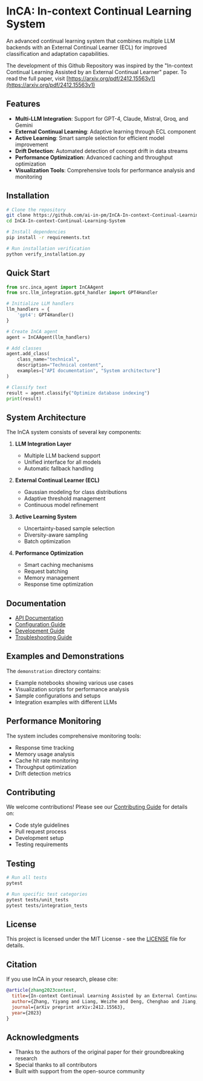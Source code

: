 # InCA: In-context Continual Learning System

An advanced continual learning system that combines multiple LLM backends with an External Continual Learner (ECL) for improved classification and adaptation capabilities.

The development of this Github Repository was inspired by the "In-context Continual Learning Assisted by an External Continual Learner" paper. To read the full paper, visit [https://arxiv.org/pdf/2412.15563v1](https://arxiv.org/pdf/2412.15563v1)

## Features

- **Multi-LLM Integration**: Support for GPT-4, Claude, Mistral, Groq, and Gemini
- **External Continual Learning**: Adaptive learning through ECL component
- **Active Learning**: Smart sample selection for efficient model improvement
- **Drift Detection**: Automated detection of concept drift in data streams
- **Performance Optimization**: Advanced caching and throughput optimization
- **Visualization Tools**: Comprehensive tools for performance analysis and monitoring

## Installation

```bash
# Clone the repository
git clone https://github.com/ai-in-pm/InCA-In-context-Continual-Learning-System.git
cd InCA-In-context-Continual-Learning-System

# Install dependencies
pip install -r requirements.txt

# Run installation verification
python verify_installation.py
```

## Quick Start

```python
from src.inca_agent import InCAAgent
from src.llm_integration.gpt4_handler import GPT4Handler

# Initialize LLM handlers
llm_handlers = {
    'gpt4': GPT4Handler()
}

# Create InCA agent
agent = InCAAgent(llm_handlers)

# Add classes
agent.add_class(
    class_name="technical",
    description="Technical content",
    examples=["API documentation", "System architecture"]
)

# Classify text
result = agent.classify("Optimize database indexing")
print(result)
```

## System Architecture

The InCA system consists of several key components:

1. **LLM Integration Layer**
   - Multiple LLM backend support
   - Unified interface for all models
   - Automatic fallback handling

2. **External Continual Learner (ECL)**
   - Gaussian modeling for class distributions
   - Adaptive threshold management
   - Continuous model refinement

3. **Active Learning System**
   - Uncertainty-based sample selection
   - Diversity-aware sampling
   - Batch optimization

4. **Performance Optimization**
   - Smart caching mechanisms
   - Request batching
   - Memory management
   - Response time optimization

## Documentation

- [API Documentation](documentation/API.md)
- [Configuration Guide](documentation/configuration.md)
- [Development Guide](documentation/development.md)
- [Troubleshooting Guide](documentation/troubleshooting.md)

## Examples and Demonstrations

The `demonstration` directory contains:

- Example notebooks showing various use cases
- Visualization scripts for performance analysis
- Sample configurations and setups
- Integration examples with different LLMs

## Performance Monitoring

The system includes comprehensive monitoring tools:

- Response time tracking
- Memory usage analysis
- Cache hit rate monitoring
- Throughput optimization
- Drift detection metrics

## Contributing

We welcome contributions! Please see our [Contributing Guide](documentation/development.md) for details on:

- Code style guidelines
- Pull request process
- Development setup
- Testing requirements

## Testing

```bash
# Run all tests
pytest

# Run specific test categories
pytest tests/unit_tests
pytest tests/integration_tests
```

## License

This project is licensed under the MIT License - see the [LICENSE](LICENSE) file for details.

## Citation

If you use InCA in your research, please cite:

```bibtex
@article{zhang2023context,
  title={In-context Continual Learning Assisted by an External Continual Learner},
  author={Zhang, Yiyang and Liang, Weizhe and Deng, Chenghao and Jiang, Nan and Xie, Yixuan and Pu, Yewen and Xie, Pengtao},
  journal={arXiv preprint arXiv:2412.15563},
  year={2023}
}
```

## Acknowledgments

- Thanks to the authors of the original paper for their groundbreaking research
- Special thanks to all contributors
- Built with support from the open-source community
